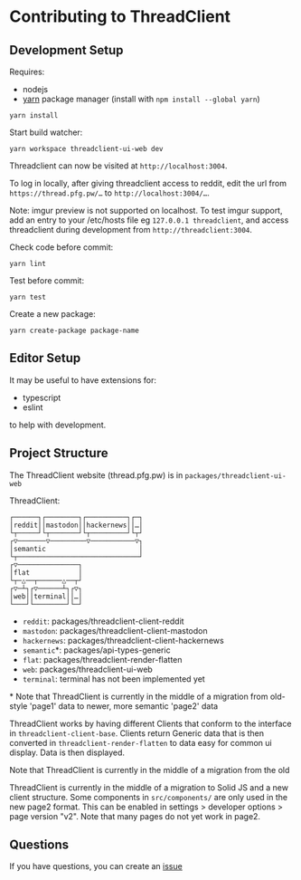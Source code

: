 # Contributing to ThreadClient

## Development Setup

Requires:

- nodejs
- [yarn](https://yarnpkg.com/) package manager (install with `npm install --global yarn`)

```
yarn install
```

Start build watcher:

```
yarn workspace threadclient-ui-web dev
```

Threadclient can now be visited at `http://localhost:3004`.

To log in locally, after giving threadclient access to reddit, edit the url from `https://thread.pfg.pw/…` to
`http://localhost:3004/…`.

Note: imgur preview is not supported on localhost. To test imgur support, add an entry to your /etc/hosts file eg
`127.0.0.1 threadclient`, and access threadclient during development from `http://threadclient:3004`.

Check code before commit:

```
yarn lint
```

Test before commit:

```
yarn test
```

Create a new package:

```
yarn create-package package-name
```

## Editor Setup

It may be useful to have extensions for:

- typescript
- eslint

to help with development.

## Project Structure

The ThreadClient website (thread.pfg.pw) is in `packages/threadclient-ui-web`

ThreadClient:

```
┌──────┐┌────────┐┌──────────┐┌─┐
│reddit││mastodon││hackernews││…│
└┬─────┘└┬───────┘└┬─────────┘└┬┘
┌▽───────▽─────────▽───────────▽┐
│semantic                       │
└┬──────────────────────────────┘
┌▽───────────────┐
│flat            │
└┬─△──┬──────△──┬┘
┌▽─┴┐┌▽──────┴┐┌▽┐
│web││terminal││…│
└───┘└────────┘└─┘
```

- `reddit`: packages/threadclient-client-reddit
- `mastodon`: packages/threadclient-client-mastodon
- `hackernews`: packages/threadclient-client-hackernews
- `semantic`\*: packages/api-types-generic
- `flat`: packages/threadclient-render-flatten
- `web`: packages/threadclient-ui-web
- `terminal`: terminal has not been implemented yet

\* Note that ThreadClient is currently in the middle of a migration from old-style 'page1'
data to newer, more semantic 'page2' data

ThreadClient works by having different Clients that conform to the interface
in `threadclient-client-base`. Clients return Generic data that is then
converted in `threadclient-render-flatten` to data easy for common ui display.
Data is then displayed.

Note that ThreadClient is currently in the middle of a migration from the old

ThreadClient is currently in the middle of a migration to Solid JS and a new client structure. Some components in
`src/components/` are only used in the new page2 format. This can be enabled in settings > developer
options > page version "v2". Note that many pages do not yet work in page2.

## Questions

If you have questions, you can create an [issue](https://github.com/pfgithub/threadclient/issues/new/choose)
